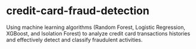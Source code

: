# credit-card-fraud-detection
Using machine learning algorithms (Random Forest, Logistic Regression, XGBoost, and Isolation Forest) to analyze credit card transactions histories and effectively detect and classify fraudulent activities.
